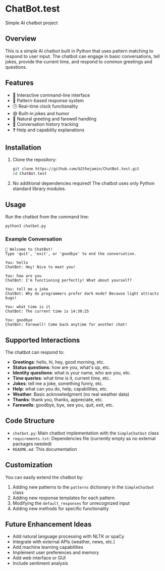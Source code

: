 # ChatBot.test
Simple AI chatbot project

## Overview
This is a simple AI chatbot built in Python that uses pattern matching to respond to user input. The chatbot can engage in basic conversations, tell jokes, provide the current time, and respond to common greetings and questions.

## Features
- 🤖 Interactive command-line interface
- 💬 Pattern-based response system
- 🕒 Real-time clock functionality
- 😄 Built-in jokes and humor
- 👋 Natural greeting and farewell handling
- 🔄 Conversation history tracking
- ❓ Help and capability explanations

## Installation
1. Clone the repository:
   ```bash
   git clone https://github.com/b2thejamin/ChatBot.test.git
   cd ChatBot.test
   ```

2. No additional dependencies required! The chatbot uses only Python standard library modules.

## Usage
Run the chatbot from the command line:
```bash
python3 chatbot.py
```

### Example Conversation
```
🤖 Welcome to ChatBot!
Type 'quit', 'exit', or 'goodbye' to end the conversation.

You: hello
ChatBot: Hey! Nice to meet you!

You: how are you
ChatBot: I'm functioning perfectly! What about yourself?

You: tell me a joke  
ChatBot: Why do programmers prefer dark mode? Because light attracts bugs!

You: what time is it
ChatBot: The current time is 14:30:25

You: goodbye
ChatBot: Farewell! Come back anytime for another chat!
```

## Supported Interactions
The chatbot can respond to:
- **Greetings**: hello, hi, hey, good morning, etc.
- **Status questions**: how are you, what's up, etc.  
- **Identity questions**: what is your name, who are you, etc.
- **Time queries**: what time is it, current time, etc.
- **Jokes**: tell me a joke, something funny, etc.
- **Help**: what can you do, help, capabilities, etc.
- **Weather**: Basic acknowledgment (no real weather data)
- **Thanks**: thank you, thanks, appreciate, etc.
- **Farewells**: goodbye, bye, see you, quit, exit, etc.

## Code Structure
- `chatbot.py`: Main chatbot implementation with the `SimpleChatbot` class
- `requirements.txt`: Dependencies file (currently empty as no external packages needed)
- `README.md`: This documentation

## Customization
You can easily extend the chatbot by:
1. Adding new patterns to the `patterns` dictionary in the `SimpleChatbot` class
2. Adding new response templates for each pattern
3. Modifying the `default_responses` for unrecognized input
4. Adding new methods for specific functionality

## Future Enhancement Ideas
- Add natural language processing with NLTK or spaCy
- Integrate with external APIs (weather, news, etc.)
- Add machine learning capabilities
- Implement user preferences and memory
- Add web interface or GUI
- Include sentiment analysis
